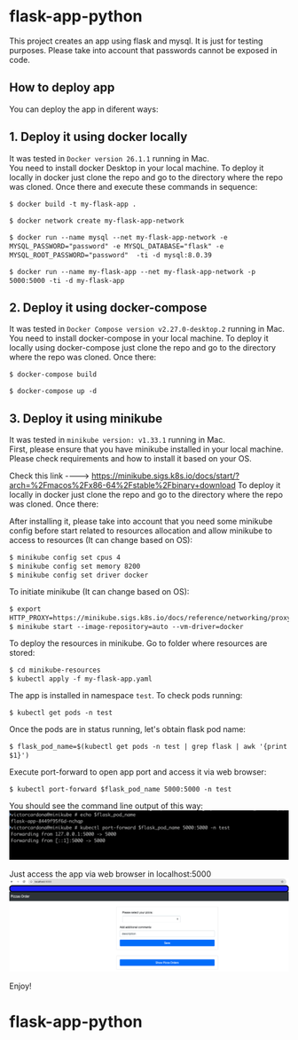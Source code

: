 # flask-app-python

This project creates an app using flask and mysql. 
It is just for testing purposes. Please take into account that passwords cannot be 
exposed in code.

## How to deploy app  ##

You can deploy the app in diferent ways:

## 1. Deploy it using docker locally  ##
It was tested in `Docker version 26.1.1` running in Mac.<br/>
You need to install docker Desktop in your local machine.
To deploy it locally in docker just clone the repo and go to the directory where the repo was cloned. Once there and execute these commands in sequence:

```
$ docker build -t my-flask-app .
```
```
$ docker network create my-flask-app-network
```
```
$ docker run --name mysql --net my-flask-app-network -e MYSQL_PASSWORD="password" -e MYSQL_DATABASE="flask" -e MYSQL_ROOT_PASSWORD="password"  -ti -d mysql:8.0.39
```
```
$ docker run --name my-flask-app --net my-flask-app-network -p 5000:5000 -ti -d my-flask-app
```

## 2. Deploy it using docker-compose ##
It was tested in `Docker Compose version v2.27.0-desktop.2` running in Mac.<br/>
You need to install docker-compose in your local machine.
To deploy it locally using docker-compose just clone the repo and go to the directory where the repo was cloned. Once there:

```
$ docker-compose build
```
```
$ docker-compose up -d
```

## 3. Deploy it using minikube ##
It was tested in `minikube version: v1.33.1` running in Mac.<br/>
First, please ensure that you have minikube installed in your local machine.
Please check requirements and how to install it based on your OS.

Check this link ----> https://minikube.sigs.k8s.io/docs/start/?arch=%2Fmacos%2Fx86-64%2Fstable%2Fbinary+download
To deploy it locally in docker just clone the repo and go to the directory where the repo was cloned. Once there:

After installing it, please take into account that you need some minikube config before start related to resources allocation
and allow minikube to access to resources (It can change based on OS):
```
$ minikube config set cpus 4
$ minikube config set memory 8200
$ minikube config set driver docker
```

To initiate minikube (It can change based on OS):
```
$ export HTTP_PROXY=https://minikube.sigs.k8s.io/docs/reference/networking/proxy/
$ minikube start --image-repository=auto --vm-driver=docker
```


To deploy the resources in minikube. Go to folder where resources are stored:
```
$ cd minikube-resources
$ kubectl apply -f my-flask-app.yaml
```

The app is installed in namespace `test`. To check pods running:
```
$ kubectl get pods -n test 
```

Once the pods are in status running, let's obtain flask pod name:
```
$ flask_pod_name=$(kubectl get pods -n test | grep flask | awk '{print $1}')
```

Execute port-forward to open app port and access it via web browser:
```
$ kubectl port-forward $flask_pod_name 5000:5000 -n test
```

You should see the command line output of this way:
![image](images/port-forward.png)

Just access the app via web browser in localhost:5000
![image](images/app-running.png)

Enjoy!
# flask-app-python